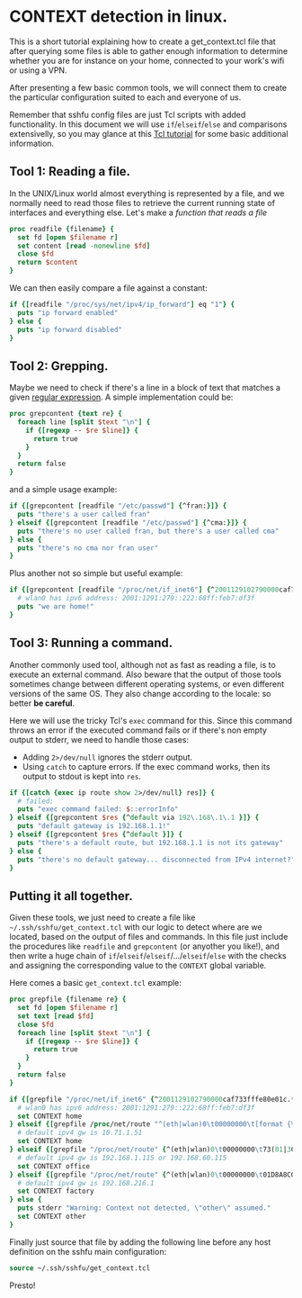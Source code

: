 # CONTEXT detection in linux.

This is a short tutorial explaining how to create a get_context.tcl file that after querying some files is able to gather enough information to determine whether you are for instance on your home, connected to your work's wifi or using a VPN.

After presenting a few basic common tools, we will connect them to create the particular configuration suited to each and everyone of us.

Remember that sshfu config files are just Tcl scripts with added functionality. In this document we will use `if`/`elseif`/`else` and comparisons extensivelly, so you may glance at this [Tcl tutorial](https://www.tcl.tk/man/tcl8.5/tutorial/tcltutorial.html) for some basic additional information.

## Tool 1: Reading a file.

In the UNIX/Linux world almost everything is represented by a file, and we normally need to read those files to retrieve the current running state of interfaces and everything else. Let's make a _function that reads a file_

```tcl
proc readfile {filename} {
  set fd [open $filename r]
  set content [read -nonewline $fd]
  close $fd
  return $content
}
```

We can then easily compare a file against a constant:

```tcl
if {[readfile "/proc/sys/net/ipv4/ip_forward"] eq "1"} {
  puts "ip forward enabled"
} else {
  puts "ip forward disabled"
}
```

## Tool 2: Grepping.

Maybe we need to check if there's a line in a block of text that matches a given [regular expression](http://www.tcl.tk/man/tcl/TclCmd/re_syntax.htm). A simple implementation could be:

```tcl
proc grepcontent {text re} {
  foreach line [split $text "\n"] {
    if {[regexp -- $re $line]} {
      return true
    }
  }
  return false
}
```

and a simple usage example:

```tcl
if {[grepcontent [readfile "/etc/passwd"] {^fran:}]} {
  puts "there's a user called fran"
} elseif {[grepcontent [readfile "/etc/passwd"] {^cma:}]} {
  puts "there's no user called fran, but there's a user called cma"
} else {
  puts "there's no cma nor fran user"
}
```

Plus another not so simple but useful example:

```tcl
if {[grepcontent [readfile "/proc/net/if_inet6"] {^2001129102790000caf733fffe80e01c.*wlan0}]} {
  # wlan0 has ipv6 address: 2001:1291:279::222:68ff:feb7:df3f
  puts "we are home!"
}
```

## Tool 3: Running a command.

Another commonly used tool, although not as fast as reading a file, is to execute an external command. Also beware that the output of those tools sometimes change between different operating systems, or even different versions of the same OS. They also change according to the locale: so better **be careful**.

Here we will use the tricky Tcl's `exec` command for this. Since this command throws an error if the executed command fails or if there's non empty output to stderr, we need to handle those cases:
* Adding `2>/dev/null` ignores the stderr output.
* Using `catch` to capture errors. If the exec command works, then its output to stdout is kept into `res`.

```tcl
if {[catch {exec ip route show 2>/dev/null} res]} {
  # failed:
  puts "exec command failed: $::errorInfo"
} elseif {[grepcontent $res {^default via 192\.168\.1\.1 }]} {
  puts "default gateway is 192.168.1.1!"
} elseif {[grepcontent $res {^default }]} {
  puts "there's a default route, but 192.168.1.1 is not its gateway"
} else {
  puts "there's no default gateway... disconnected from IPv4 internet?"
}
```

## Putting it all together.

Given these tools, we just need to create a file like `~/.ssh/sshfu/get_context.tcl` with our logic to detect where are we located, based on the output of files and commands. In this file just include the procedures like `readfile` and `grepcontent` (or anyother you like!), and then write a huge chain of `if`/`elseif`/`elseif`/.../`elseif`/`else` with the checks and assigning the corresponding value to the `CONTEXT` global variable.

Here comes a basic `get_context.tcl` example:

```tcl
proc grepfile {filename re} {
  set fd [open $filename r]
  set text [read $fd]
  close $fd
  foreach line [split $text "\n"] {
    if {[regexp -- $re $line]} {
      return true
    }
  }
  return false
}

if {[grepfile "/proc/net/if_inet6" {^2001129102790000caf733fffe80e01c.*wlan0}]} {
  # wlan0 has ipv6 address: 2001:1291:279::222:68ff:feb7:df3f
  set CONTEXT home
} elseif {[grepfile /proc/net/route "^(eth|wlan)0\t00000000\t[format {%4$02X%3$02X%2$02X%1$02X} 10 71 1 51]"]} {
  # default ipv4 gw is 10.71.1.51
  set CONTEXT home
} elseif {[grepfile "/proc/net/route" {^(eth|wlan)0\t00000000\t73(01|3C)A8C0}]} {
  # default ipv4 gw is 192.168.1.115 or 192.168.60.115
  set CONTEXT office
} elseif {[grepfile "/proc/net/route" {^(eth|wlan)0\t00000000\t01D8A8C0}]} {
  # default ipv4 gw is 192.168.216.1
  set CONTEXT factory
} else {
  puts stderr "Warning: Context not detected, \"other\" assumed."
  set CONTEXT other
}
```

Finally just source that file by adding the following line before any host definition on the sshfu main configuration:

```tcl
source ~/.ssh/sshfu/get_context.tcl
```

Presto!
